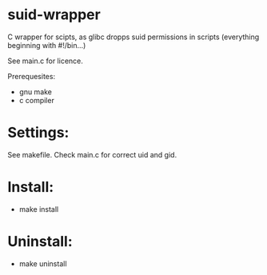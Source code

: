 suid-wrapper
============

C wrapper for scipts, as glibc dropps suid permissions in scripts (everything beginning with #!/bin...)

See main.c for licence.

Prerequesites:
  *  gnu make
  *  c compiler

Settings:
=========

See makefile. Check main.c for correct uid and gid.

Install:
========

  *  make install

Uninstall:
==========

  *  make uninstall
